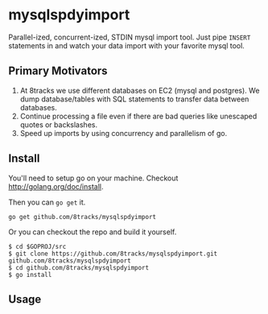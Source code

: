 # mysqlspdyimport

Parallel-ized, concurrent-ized, STDIN mysql import tool. Just pipe `INSERT` statements in and watch your data import with your favorite mysql tool.

## Primary Motivators

1. At 8tracks we use different databases on EC2 (mysql and postgres). We dump database/tables with SQL statements to transfer data between databases.
2. Continue processing a file even if there are bad queries like unescaped quotes or backslashes.
3. Speed up imports by using concurrency and parallelism of go.

## Install

You'll need to setup go on your machine. Checkout http://golang.org/doc/install.

Then you can `go get` it.

    go get github.com/8tracks/mysqlspdyimport

Or you can checkout the repo and build it yourself.

    $ cd $GOPROJ/src
    $ git clone https://github.com/8tracks/mysqlspdyimport.git github.com/8tracks/mysqlspdyimport
    $ cd github.com/8tracks/mysqlspdyimport
    $ go install

## Usage


